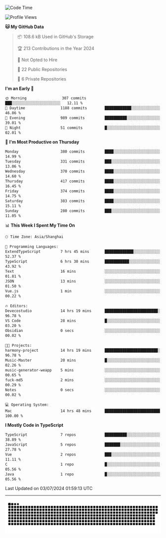 <!--
<picture>
  <source
    srcset="https://github-readme-stats.vercel.app/api?username=kevinxft&show_icons=true&theme=dark"
    media="(prefers-color-scheme: dark)"
  />
  <source
    srcset="https://github-readme-stats.vercel.app/api?username=kevinxft&show_icons=true"
    media="(prefers-color-scheme: light), (prefers-color-scheme: no-preference)"
  />
  <img src="https://github-readme-stats.vercel.app/api?username=kevinxft&show_icons=true" />
</picture>
-->

<!--START_SECTION:waka-->
![Code Time](http://img.shields.io/badge/Code%20Time-1%2C637%20hrs%2039%20mins-blue)

![Profile Views](http://img.shields.io/badge/Profile%20Views-5-blue)

**🐱 My GitHub Data** 

> 📦 108.6 kB Used in GitHub's Storage 
 > 
> 🏆 213 Contributions in the Year 2024
 > 
> 🚫 Not Opted to Hire
 > 
> 📜 22 Public Repositories 
 > 
> 🔑 6 Private Repositories 
 > 
**I'm an Early 🐤** 

```text
🌞 Morning                307 commits         ███░░░░░░░░░░░░░░░░░░░░░░   12.11 % 
🌆 Daytime                1188 commits        ████████████░░░░░░░░░░░░░   46.86 % 
🌃 Evening                989 commits         ██████████░░░░░░░░░░░░░░░   39.01 % 
🌙 Night                  51 commits          █░░░░░░░░░░░░░░░░░░░░░░░░   02.01 % 
```
📅 **I'm Most Productive on Thursday** 

```text
Monday                   380 commits         ████░░░░░░░░░░░░░░░░░░░░░   14.99 % 
Tuesday                  331 commits         ███░░░░░░░░░░░░░░░░░░░░░░   13.06 % 
Wednesday                370 commits         ████░░░░░░░░░░░░░░░░░░░░░   14.60 % 
Thursday                 417 commits         ████░░░░░░░░░░░░░░░░░░░░░   16.45 % 
Friday                   374 commits         ████░░░░░░░░░░░░░░░░░░░░░   14.75 % 
Saturday                 383 commits         ████░░░░░░░░░░░░░░░░░░░░░   15.11 % 
Sunday                   280 commits         ███░░░░░░░░░░░░░░░░░░░░░░   11.05 % 
```


📊 **This Week I Spent My Time On** 

```text
🕑︎ Time Zone: Asia/Shanghai

💬 Programming Languages: 
ExtendTypeScript         7 hrs 45 mins       █████████████░░░░░░░░░░░░   52.37 % 
TypeScript               6 hrs 30 mins       ███████████░░░░░░░░░░░░░░   43.92 % 
Text                     16 mins             ░░░░░░░░░░░░░░░░░░░░░░░░░   01.81 % 
JSON                     13 mins             ░░░░░░░░░░░░░░░░░░░░░░░░░   01.50 % 
Vue.js                   1 min               ░░░░░░░░░░░░░░░░░░░░░░░░░   00.22 % 

🔥 Editors: 
Devecostudio             14 hrs 19 mins      ████████████████████████░   96.78 % 
VS Code                  28 mins             █░░░░░░░░░░░░░░░░░░░░░░░░   03.20 % 
Obsidian                 0 secs              ░░░░░░░░░░░░░░░░░░░░░░░░░   00.02 % 

🐱‍💻 Projects: 
harmony-project          14 hrs 19 mins      ████████████████████████░   96.78 % 
Music-Master             20 mins             █░░░░░░░░░░░░░░░░░░░░░░░░   02.26 % 
music-generator-weapp    5 mins              ░░░░░░░░░░░░░░░░░░░░░░░░░   00.65 % 
fuck-md5                 2 mins              ░░░░░░░░░░░░░░░░░░░░░░░░░   00.29 % 
Notes                    0 secs              ░░░░░░░░░░░░░░░░░░░░░░░░░   00.02 % 

💻 Operating System: 
Mac                      14 hrs 48 mins      █████████████████████████   100.00 % 
```

**I Mostly Code in TypeScript** 

```text
TypeScript               7 repos             ██████████░░░░░░░░░░░░░░░   38.89 % 
JavaScript               5 repos             ███████░░░░░░░░░░░░░░░░░░   27.78 % 
Vue                      2 repos             ███░░░░░░░░░░░░░░░░░░░░░░   11.11 % 
C                        1 repo              █░░░░░░░░░░░░░░░░░░░░░░░░   05.56 % 
Java                     1 repo              █░░░░░░░░░░░░░░░░░░░░░░░░   05.56 % 
```




 Last Updated on 03/07/2024 01:59:13 UTC
<!--END_SECTION:waka-->

---

<picture>
  <source media="(prefers-color-scheme: dark)" srcset="https://raw.githubusercontent.com/kevinxft/kevinxft/output/github-contribution-grid-snake-dark.svg">
  <source media="(prefers-color-scheme: light)" srcset="https://raw.githubusercontent.com/kevinxft/kevinxft/output/github-contribution-grid-snake.svg">
  <img alt="github contribution grid snake animation" src="https://raw.githubusercontent.com/kevinxft/kevinxft/output/github-contribution-grid-snake.svg">
</picture>